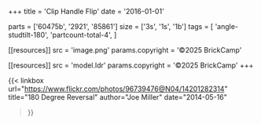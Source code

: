 +++
title = 'Clip Handle Flip'
date  = '2016-01-01'

parts = ['60475b', '2921', '85861']
size  = ['3s', '1s', '1b']
tags  = [
  'angle-studtilt-180',
  'partcount-total-4',
]

[[resources]]
src              = 'image.png'
params.copyright = '©2025 BrickCamp'

[[resources]]
src              = 'model.ldr'
params.copyright = '©2025 BrickCamp'
+++

{{< linkbox
    url="https://www.flickr.com/photos/96739476@N04/14201282314"
    title="180 Degree Reversal"
    author="Joe Miller"
    date="2014-05-16"
>}}
